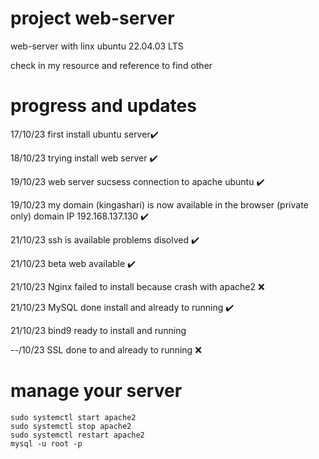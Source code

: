 # project web-server
web-server with linx ubuntu 22.04.03 LTS 

check in my resource and reference to find other
	
# progress and updates
17/10/23 first install ubuntu server✔️

18/10/23 trying install web server ✔️

19/10/23 web server sucsess connection to apache ubuntu ✔️

19/10/23 my domain (kingashari) is now available in the browser (private only) domain IP 192.168.137.130 ✔️

21/10/23 ssh is available problems disolved ✔️

21/10/23 beta web available ✔️ 

21/10/23 Nginx failed to install because crash with apache2 ❌ 

21/10/23 MySQL done install and already to running ✔️ 

21/10/23 bind9 ready to install and running 

--/10/23 SSL done to and already to running ❌ 
# manage your server
	sudo systemctl start apache2
	sudo systemctl stop apache2
 	sudo systemctl restart apache2
  	mysql -u root -p

  
 	
